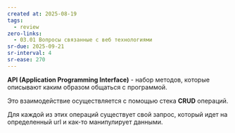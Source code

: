 ```yaml
---
created at: 2025-08-19
tags:
  - review
zero-links:
  - 03.01 Вопросы связанные с веб технологиями
sr-due: 2025-09-21
sr-interval: 4
sr-ease: 270
---
```

**API (Application Programming Interface)** - набор методов, которые описывают каким образом общаться с программой.

Это взаимодействие осуществляется с помощью стека **CRUD** операций.

Для каждой из этих операций существует свой запрос, который идет на определенный url и как-то манипулирует данными.